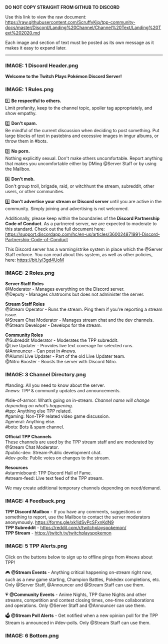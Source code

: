 **DO NOT COPY STRAIGHT FROM GITHUB TO DISCORD**

Use this link to view the raw document: <https://raw.githubusercontent.com/ScruffyKip/tpp-community-docs/master/Discord/Landing%20Channel/Channel%20Text/Landing%20Text%202020.md>

Each image and section of text must be posted as its own message as it makes it easy to expand later.

----- 

### IMAGE: 1 Discord Header.png ###

**Welcome to the Twitch Plays Pokémon Discord Server!**

### IMAGE: 1 Rules.png ###

:one: **Be respectful to others.**  
Limit profanity, keep to the channel topic, spoiler tag appropriately, and show empathy.

:two: **Don’t spam.**  
Be mindful of the current discussion when deciding to post something. Put large blocks of text in pastebins and excessive images in imgur albums, or throw them in #bots.

:three: **No porn.**  
Nothing explicitly sexual. Don't make others uncomfortable. Report anything that makes you uncomfortable either by DMing @Server Staff or by using the Mailbox.

:four: **Don’t mob.**  
Don't group troll, brigade, raid, or witchhunt the stream, subreddit, other users, or other communities.

:five: **Don't advertise your stream or Discord server** until you are active in the community. 
Simply joining and advertising is not welcomed.

Additionally, please keep within the boundaries of the **Discord Partnership Code of Conduct**.  As a partnered server, we are expected to moderate to this standard.  Check out the full document here: <https://support.discordapp.com/hc/en-us/articles/360024871991-Discord-Partnership-Code-of-Conduct>

This Discord server has a warning/strike system in place which the @Server Staff  enforce. You can read about this system, as well as other policies, here: <https://bit.ly/3gd4UoM>

### IMAGE: 2 Roles.png ###

**Server Staff Roles**  
@Moderator - Manages everything on the Discord server.  
@Deputy - Manages chatrooms but does not administer the server.  

**Stream Staff Roles**  
@Stream Operator - Runs the stream. Ping them if you're reporting a stream issue.  
@Stream Chat Moderator - Manages stream chat and the dev channels.  
@Stream Developer - Develops for the stream.  

**Community Roles**  
@Subreddit Moderator - Moderates the TPP subreddit.  
@Live Updater - Provides live text coverage for selected runs.  
@Announcer - Can post in #news.  
@Alumni Live Updater - Part of the old Live Updater team.  
@Nitro Booster - Boosts the server with Discord Nitro.  

### IMAGE: 3 Channel Directory.png ###

#landing: All you need to know about the server.  
#news: TPP & community updates and announcements.  

#isle-of-armor: What’s going on in-stream. _Channel name will change depending on what’s happening._  
#tpp: Anything else TPP related.  
#gaming: Non-TPP related video game discussion.  
#general: Anything else.  
#bots: Bots & spam channel.  

**Official TPP Channels**  
These channels are used by the TPP stream staff and are moderated by @Stream Chat Moderator.  
#public-dev: Stream-Public development chat.  
#dev-polls: Public votes on changes to the stream.  

**Resources**  
#starmieboard: TPP Discord Hall of Fame.  
#stream-feed: Live text feed of the TPP stream.  

We may create additional temporary channels depending on need/demand.  

### IMAGE: 4 Feedback.png ###

**TPP Discord Mailbox** - If you have any comments, suggestions or something to report, use the Mailbox to contact the server moderators anonymously. <https://forms.gle/xk1idSvPcSFxnKdN9>  
**TPP Subreddit** - <https://reddit.com/r/twitchplayspokemon/>  
**TPP Stream** - <https://twitch.tv/twitchplayspokemon>  

### IMAGE: 5 TPP Alerts.png ###

Click on the buttons below to sign up to offline pings from #news about TPP!

:video_game: **@Stream Events** - Anything critical happening on-stream right now, such as a new game starting, Champion Battles, Pokédex completions, etc. Only @Server Staff, @Announcer and @Stream Staff can use them. 

:heartpulse: **@Community Events** - Anime Nights, TPP Game Nights and other streams, competition and contest closing times, one-time collaborations and operations. Only @Server Staff  and @Announcer can use them.

:ballot_box: **@Stream Poll Alerts** - Get notified when a new opinion poll for the TPP Stream is announced in #dev-polls.  Only @Stream Staff can use them.

### IMAGE: 6 Bottom.png ###
